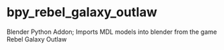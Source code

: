 # bpy_rebel_galaxy_outlaw
Blender Python Addon; Imports MDL models into blender from the game Rebel Galaxy Outlaw
